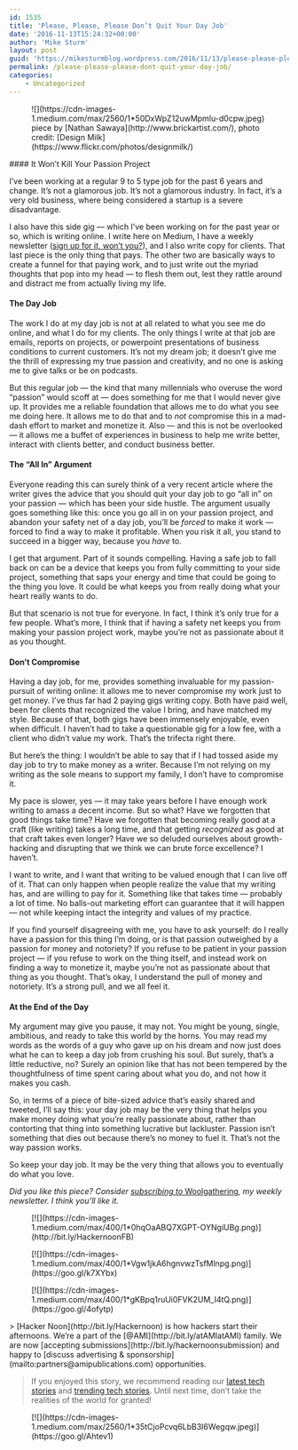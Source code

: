 ```yaml
---
id: 1535
title: 'Please, Please, Please Don’t Quit Your Day Job'
date: '2016-11-13T15:24:32+00:00'
author: 'Mike Sturm'
layout: post
guid: 'https://mikesturmblog.wordpress.com/2016/11/13/please-please-please-dont-quit-your-day-job/'
permalink: /please-please-please-dont-quit-your-day-job/
categories:
    - Uncategorized
---
```


<figure class="wp-caption">![](https://cdn-images-1.medium.com/max/2560/1*50DxWpZ12uwMpmIu-d0cpw.jpeg)<figcaption class="wp-caption-text">piece by [Nathan Sawaya](http://www.brickartist.com/), photo credit: [Design Milk](https://www.flickr.com/photos/designmilk/)</figcaption></figure>#### It Won’t Kill Your Passion Project

I’ve been working at a regular 9 to 5 type job for the past 6 years and change. It’s not a glamorous job. It’s not a glamorous industry. In fact, it’s a very old business, where being considered a startup is a severe disadvantage.

I also have this side gig — which I’ve been working on for the past year or so, which is writing online. I write here on Medium, I have a weekly newsletter ([sign up for it, won’t you?](http://tinyletter.com/mike_sturm)), and I also write copy for clients. That last piece is the only thing that pays. The other two are basically ways to create a funnel for that paying work, and to just write out the myriad thoughts that pop into my head — to flesh them out, lest they rattle around and distract me from actually living my life.

#### The Day Job

The work I do at my day job is not at all related to what you see me do online, and what I do for my clients. The only things I write at that job are emails, reports on projects, or powerpoint presentations of business conditions to current customers. It’s not my dream job; it doesn’t give me the thrill of expressing my true passion and creativity, and no one is asking me to give talks or be on podcasts.

But this regular job — the kind that many millennials who overuse the word “passion” would scoff at — does something for me that I would never give up. It provides me a reliable foundation that allows me to do what you see me doing here. It allows me to do that and to *not* compromise this in a mad-dash effort to market and monetize it. Also — and this is not be overlooked — it allows me a buffet of experiences in business to help me write better, interact with clients better, and conduct business better.

#### The “All In” Argument

Everyone reading this can surely think of a very recent article where the writer gives the advice that you should quit your day job to go “all in” on your passion — which has been your side hustle. The argument usually goes something like this: once you go all in on your passion project, and abandon your safety net of a day job, you’ll be *forced* to make it work — forced to find a way to make it profitable. When you risk it all, you stand to succeed in a bigger way, because you *have* to.

I get that argument. Part of it sounds compelling. Having a safe job to fall back on can be a device that keeps you from fully committing to your side project, something that saps your energy and time that could be going to the thing you love. It could be what keeps you from really doing what your heart really wants to do.

But that scenario is not true for everyone. In fact, I think it’s only true for a few people. What’s more, I think that if having a safety net keeps you from making your passion project work, maybe you’re not as passionate about it as you thought.

#### Don’t Compromise

Having a day job, for me, provides something invaluable for my passion-pursuit of writing online: it allows me to never compromise my work just to get money. I’ve thus far had 2 paying gigs writing copy. Both have paid well, been for clients that recognized the value I bring, and have matched my style. Because of that, both gigs have been immensely enjoyable, even when difficult. I haven’t had to take a questionable gig for a low fee, with a client who didn’t value my work. That’s the trifecta right there.

But here’s the thing: I wouldn’t be able to say that if I had tossed aside my day job to try to make money as a writer. Because I’m not relying on my writing as the sole means to support my family, I don’t have to compromise it.

My pace is slower, yes — it may take years before I have enough work writing to amass a decent income. But so what? Have we forgotten that good things take time? Have we forgotten that becoming really good at a craft (like writing) takes a long time, and that getting *recognized* as good at that craft takes even longer? Have we so deluded ourselves about growth-hacking and disrupting that we think we can brute force excellence? I haven’t.

I want to write, and I want that writing to be valued enough that I can live off of it. That can only happen when people realize the value that my writing has, and are willing to pay for it. Something like that takes time — probably a lot of time. No balls-out marketing effort can guarantee that it will happen — not while keeping intact the integrity and values of my practice.

If you find yourself disagreeing with me, you have to ask yourself: do I really have a passion for this thing I’m doing, or is that passion outweighed by a passion for money and notoriety? If you refuse to be patient in your passion project — if you refuse to work on the thing itself, and instead work on finding a way to monetize it, maybe you’re not as passionate about that thing as you thought. That’s okay, I understand the pull of money and notoriety. It’s a strong pull, and we all feel it.

#### At the End of the Day

My argument may give you pause, it may not. You might be young, single, ambitious, and ready to take this world by the horns. You may read my words as the words of a guy who gave up on his dream and now just does what he can to keep a day job from crushing his soul. But surely, that’s a little reductive, no? Surely an opinion like that has not been tempered by the thoughtfulness of time spent caring about what you do, and not how it makes you cash.

So, in terms of a piece of bite-sized advice that’s easily shared and tweeted, I’ll say this: your day job may be the very thing that helps you make money doing what you’re really passionate about, rather than contorting that thing into something lucrative but lackluster. Passion isn’t something that dies out because there’s no money to fuel it. That’s not the way passion works.

So keep your day job. It may be the very thing that allows you to eventually do what you love.

*Did you like this piece? Consider* [*subscribing to* Woolgathering](http://tinyletter.com/mike_sturm)*, my weekly newsletter. I think you’ll like it.*

<figure>[![](https://cdn-images-1.medium.com/max/400/1*0hqOaABQ7XGPT-OYNgiUBg.png)](http://bit.ly/HackernoonFB)</figure><figure>[![](https://cdn-images-1.medium.com/max/400/1*Vgw1jkA6hgnvwzTsfMlnpg.png)](https://goo.gl/k7XYbx)</figure><figure>[![](https://cdn-images-1.medium.com/max/400/1*gKBpq1ruUi0FVK2UM_I4tQ.png)](https://goo.gl/4ofytp)</figure>> [Hacker Noon](http://bit.ly/Hackernoon) is how hackers start their afternoons. We’re a part of the [@AMI](http://bit.ly/atAMIatAMI) family. We are now [accepting submissions](http://bit.ly/hackernoonsubmission) and happy to [discuss advertising &amp; sponsorship](mailto:partners@amipublications.com) opportunities.

> If you enjoyed this story, we recommend reading our [latest tech stories](http://bit.ly/hackernoonlatestt) and [trending tech stories](https://hackernoon.com/trending). Until next time, don’t take the realities of the world for granted!

<figure>[![](https://cdn-images-1.medium.com/max/2560/1*35tCjoPcvq6LbB3I6Wegqw.jpeg)](https://goo.gl/Ahtev1)</figure>